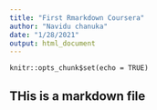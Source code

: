 ```yaml
---
title: "First Rmarkdown Coursera"
author: "Navidu chanuka"
date: "1/28/2021"
output: html_document
---
```


```{r setup, include=FALSE}
knitr::opts_chunk$set(echo = TRUE)
```

## THis is a markdown file
